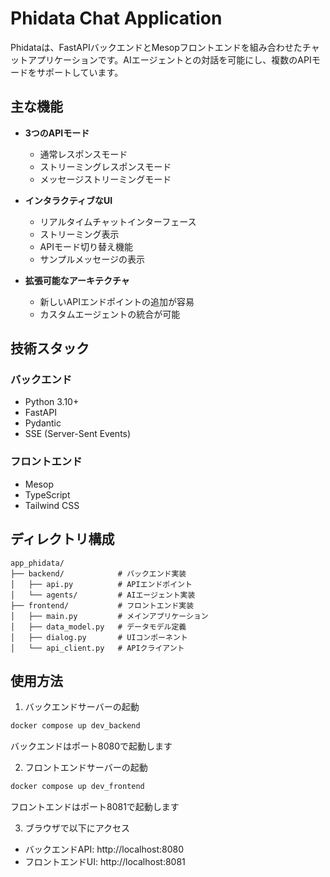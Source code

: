 # Phidata Chat Application

Phidataは、FastAPIバックエンドとMesopフロントエンドを組み合わせたチャットアプリケーションです。AIエージェントとの対話を可能にし、複数のAPIモードをサポートしています。

## 主な機能

- **3つのAPIモード**
  - 通常レスポンスモード
  - ストリーミングレスポンスモード
  - メッセージストリーミングモード

- **インタラクティブなUI**
  - リアルタイムチャットインターフェース
  - ストリーミング表示
  - APIモード切り替え機能
  - サンプルメッセージの表示

- **拡張可能なアーキテクチャ**
  - 新しいAPIエンドポイントの追加が容易
  - カスタムエージェントの統合が可能

## 技術スタック

### バックエンド
- Python 3.10+
- FastAPI
- Pydantic
- SSE (Server-Sent Events)

### フロントエンド
- Mesop
- TypeScript
- Tailwind CSS

## ディレクトリ構成

```
app_phidata/
├── backend/            # バックエンド実装
│   ├── api.py          # APIエンドポイント
│   └── agents/         # AIエージェント実装
├── frontend/           # フロントエンド実装
│   ├── main.py         # メインアプリケーション
│   ├── data_model.py   # データモデル定義
│   ├── dialog.py       # UIコンポーネント
│   └── api_client.py   # APIクライアント
```

## 使用方法

1. バックエンドサーバーの起動
```bash
docker compose up dev_backend
```
バックエンドはポート8080で起動します

2. フロントエンドサーバーの起動
```bash
docker compose up dev_frontend
```
フロントエンドはポート8081で起動します

3. ブラウザで以下にアクセス
- バックエンドAPI: http://localhost:8080
- フロントエンドUI: http://localhost:8081
